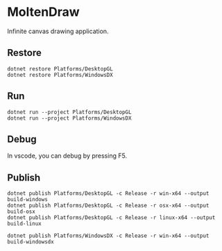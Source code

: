 # MoltenDraw
Infinite canvas drawing application.

## Restore

```
dotnet restore Platforms/DesktopGL
dotnet restore Platforms/WindowsDX
```

## Run

```
dotnet run --project Platforms/DesktopGL
dotnet run --project Platforms/WindowsDX
```

## Debug

In vscode, you can debug by pressing F5.

## Publish

```
dotnet publish Platforms/DesktopGL -c Release -r win-x64 --output build-windows
dotnet publish Platforms/DesktopGL -c Release -r osx-x64 --output build-osx
dotnet publish Platforms/DesktopGL -c Release -r linux-x64 --output build-linux
```

```
dotnet publish Platforms/WindowsDX -c Release -r win-x64 --output build-windowsdx
```
